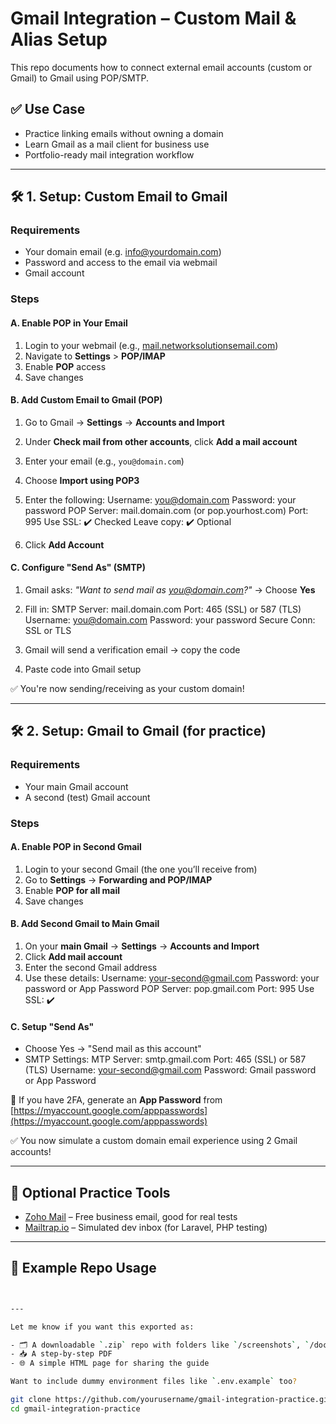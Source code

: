 # Gmail Integration – Custom Mail & Alias Setup

This repo documents how to connect external email accounts (custom or Gmail) to Gmail using POP/SMTP.

## ✅ Use Case

- Practice linking emails without owning a domain
- Learn Gmail as a mail client for business use
- Portfolio-ready mail integration workflow

---

## 🛠️ 1. Setup: Custom Email to Gmail

### Requirements

- Your domain email (e.g. info@yourdomain.com)
- Password and access to the email via webmail
- Gmail account

### Steps

#### A. Enable POP in Your Email

1. Login to your webmail (e.g., [mail.networksolutionsemail.com](https://mail.networksolutionsemail.com))
2. Navigate to **Settings** > **POP/IMAP**
3. Enable **POP** access
4. Save changes

#### B. Add Custom Email to Gmail (POP)

1. Go to Gmail → **Settings** → **Accounts and Import**
2. Under **Check mail from other accounts**, click **Add a mail account**
3. Enter your email (e.g., `you@domain.com`)
4. Choose **Import using POP3**
5. Enter the following:
Username: you@domain.com
Password: your password
POP Server: mail.domain.com (or pop.yourhost.com)
Port: 995
Use SSL: ✔️ Checked
Leave copy: ✔️ Optional

6. Click **Add Account**

#### C. Configure "Send As" (SMTP)

1. Gmail asks: *"Want to send mail as you@domain.com?"* → Choose **Yes**
2. Fill in:
SMTP Server: mail.domain.com
Port: 465 (SSL) or 587 (TLS)
Username: you@domain.com
Password: your password
Secure Conn: SSL or TLS

3. Gmail will send a verification email → copy the code
4. Paste code into Gmail setup

✅ You're now sending/receiving as your custom domain!

---

## 🛠️ 2. Setup: Gmail to Gmail (for practice)

### Requirements

- Your main Gmail account
- A second (test) Gmail account

### Steps

#### A. Enable POP in Second Gmail

1. Login to your second Gmail (the one you’ll receive from)
2. Go to **Settings** → **Forwarding and POP/IMAP**
3. Enable **POP for all mail**
4. Save changes

#### B. Add Second Gmail to Main Gmail

1. On your **main Gmail** → **Settings** → **Accounts and Import**
2. Click **Add mail account**
3. Enter the second Gmail address
4. Use these details:
Username: your-second@gmail.com
Password: your password or App Password
POP Server: pop.gmail.com
Port: 995
Use SSL: ✔️

#### C. Setup "Send As"

- Choose Yes → "Send mail as this account"
- SMTP Settings:
MTP Server: smtp.gmail.com
Port: 465 (SSL) or 587 (TLS)
Username: your-second@gmail.com
Password: Gmail password or App Password




📌 If you have 2FA, generate an **App Password** from [https://myaccount.google.com/apppasswords](https://myaccount.google.com/apppasswords)

✅ You now simulate a custom domain email experience using 2 Gmail accounts!

---

## 🧪 Optional Practice Tools

- [Zoho Mail](https://zoho.com/mail) – Free business email, good for real tests
- [Mailtrap.io](https://mailtrap.io) – Simulated dev inbox (for Laravel, PHP testing)

---

## 📂 Example Repo Usage

```bash


---

Let me know if you want this exported as:

- 🗂️ A downloadable `.zip` repo with folders like `/screenshots`, `/docs`, `/samples`
- 📥 A step-by-step PDF
- 🌐 A simple HTML page for sharing the guide

Want to include dummy environment files like `.env.example` too?

git clone https://github.com/yourusername/gmail-integration-practice.git
cd gmail-integration-practice




